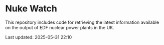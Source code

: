 # Nuke Watch

This repository includes code for retrieving the latest information available on the output of EDF nuclear power plants in the UK.

Last updated: 2025-05-31 22:10